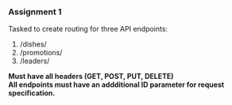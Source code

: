 ### Assignment 1
Tasked to create routing for three API endpoints:
1. /dishes/
1. /promotions/
1. /leaders/

**Must have all headers (GET, POST, PUT, DELETE)**
<br>
**All endpoints must have an addditional ID parameter for request specification.**
